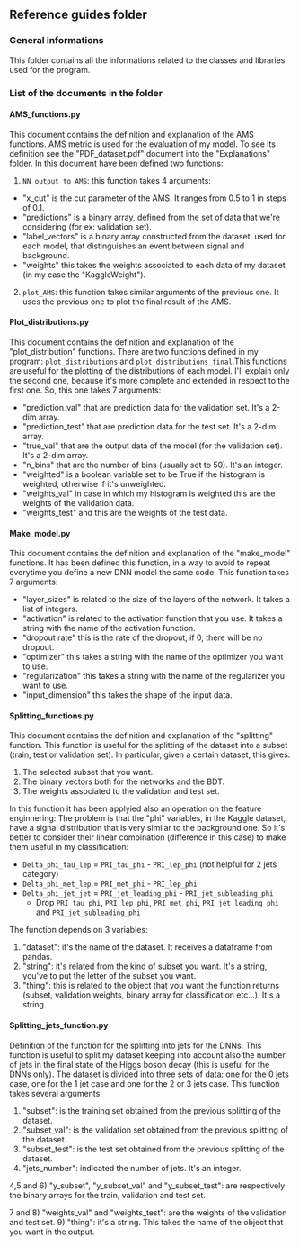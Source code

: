 ## Reference guides folder
### General informations
This folder contains all the informations related to the classes and libraries used for the program.

### List of the documents in the folder
#### AMS_functions.py

This document contains the definition and explanation of the AMS functions.
AMS metric is used for the evaluation of my model. To see its definition see the "PDF_dataset.pdf" document into the "Explanations" folder.
In this document have been defined two functions:

1) `NN_output_to_AMS`: 
this function takes 4 arguments:
+ "x_cut" is the cut parameter of the AMS. It ranges from 0.5 to 1 in steps of 0.1.
+ "predictions" is a binary array, defined from the set of data that we're considering (for ex: validation set).
+ "label_vectors" is a binary array constructed from the dataset, used for each model, that distinguishes an event between signal and background.
+ "weights" this takes the weights associated to each data of my dataset (in my case the "KaggleWeight").

2) `plot_AMS`: this function takes similar arguments of the previous one. It uses the previous one to plot the final result of the AMS.

#### Plot_distributions.py

This document contains the definition and explanation of the "plot_distribution" functions.
There are two functions defined in my program: `plot_distributions` and `plot_distributions_final`.This functions are useful for the plotting of the distributions of each model. I'll explain only the second one, because it's more complete and extended in respect to the first one. So, this one takes 7 arguments:

+ "prediction_val" that are prediction data for the validation set. It's a 2-dim array.
+ "prediction_test" that are prediction data for the test set. It's a 2-dim array.
+ "true_val" that are the output data of the model (for the validation set). It's a 2-dim array.
+ "n_bins" that are the number of bins (usually set to 50). It's an integer.
+ "weighted" is a boolean variable set to be True if the histogram is weighted, otherwise if it's unweighted.
+ "weights_val" in case in which my histogram is weighted this are the weights of the validation data.
+ "weights_test" and this are the weights of the test data.

#### Make_model.py

This document contains the definition and explanation of the "make_model" functions. It has been defined this function, in a way to avoid to repeat everytime you define a new DNN model the same code. This function takes 7 arguments:

+ "layer_sizes" is related to the size of the layers of the network. It takes a list of integers.
+ "activation" is related to the activation function that you use. It takes a string with the name of the activation function.
+ "dropout rate" this is the rate of the dropout, if 0, there will be no dropout.
+ "optimizer" this takes a string with the name of the optimizer you want to use.
+ "regularization" this takes a string with the name of the regularizer you want to use.
+ "input_dimension" this takes the shape of the input data.

#### Splitting_functions.py

This document contains the definition and explanation of the "splitting" function. This function is useful for the splitting of the dataset into a subset (train, test or validation set). In particular, given a certain dataset, this gives:
1) The selected subset that you want.
2) The binary vectors both for the networks and the BDT.
3) The weights associated to the validation and test set.

In this function it has been applyied also an operation on the feature enginnering:
The problem is that the "phi" variables, in the Kaggle dataset, have a signal distribution that is very similar to the background one. So it's better to consider their linear combination (difference in this case) to make them useful in my classification:
+ `Delta_phi_tau_lep` = `PRI_tau_phi` - `PRI_lep_phi` (not helpful for 2 jets category)
+ `Delta_phi_met_lep` = `PRI_met_phi` - `PRI_lep_phi`
+ `Delta_phi_jet_jet` = `PRI_jet_leading_phi` - `PRI_jet_subleading_phi`
    + Drop `PRI_tau_phi`,  `PRI_lep_phi`, `PRI_met_phi`, `PRI_jet_leading_phi` and `PRI_jet_subleading_phi`

The function depends on 3 variables:
1) "dataset": it's the name of the dataset. It receives a dataframe from pandas.
2) "string": it's related from the kind of subset you want. It's a string, you've to put the letter of the subset you want.
3) "thing": this is related to the object that you want the function returns (subset, validation weights, binary array for classification etc...). It's a string.

#### Splitting_jets_function.py

Definition of the function for the splitting into jets for the DNNs. This function is useful to split my dataset keeping into account also the number of jets in the final state of the Higgs boson decay (this is useful for the DNNs only). The dataset is divided into three sets of data: one for the 0 jets case, one for the 1 jet case and one for the 2 or 3 jets case. This function takes several arguments:
1) "subset": is the training set obtained from the previous splitting of the dataset.
2) "subset_val": is the validation set obtained from the previous splitting of the dataset.
3) "subset_test": is the test set obtained from the previous splitting of the dataset.
3) "jets_number": indicated the number of jets. It's an integer.

4,5 and 6) "y_subset", "y_subset_val" and "y_subset_test": are respectively the binary arrays for the train, validation and test set.

7 and 8) "weights_val" and "weights_test": are the weights of the validation and test set.
9) "thing": it's a string. This takes the name of the object that you want in the output. 

